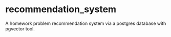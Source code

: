 # recommendation_system
A homework problem recommendation system via a postgres database with pgvector tool. 
